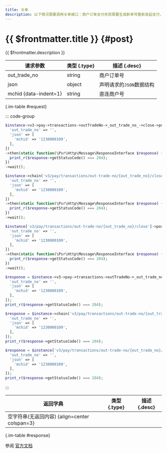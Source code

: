 ```yaml
---
title: 关单
description: 以下情况需要调用关单接口：商户订单支付失败需要生成新单号重新发起支付，要对原订单号调用关单，避免重复支付；系统下单后，用户支付超时，系统退出不再受理，避免用户继续，请调用关单接口。
---
```


# {{ $frontmatter.title }} {#post}

{{ $frontmatter.description }}

| 请求参数 | 类型 {.type} | 描述 {.desc}
| --- | --- | ---
| out_trade_no | string | 商户订单号
| json | object | 声明请求的`JSON`数据结构
| mchid {data-indent=1} | string | 直连商户号

{.im-table #request}

::: code-group

```php [异步纯链式]
$instance->v3->pay->transactions->outTradeNo->_out_trade_no_->close->postAsync([
  'out_trade_no' => '',
  'json' => [
    'mchid' => '1230000109',
  ],
])
->then(static function(\Psr\Http\Message\ResponseInterface $response) {
  print_r($response->getStatusCode() === 204);
})
->wait();
```

```php [异步声明式]
$instance->chain('v3/pay/transactions/out-trade-no/{out_trade_no}/close')->postAsync([
  'out_trade_no' => '',
  'json' => [
    'mchid' => '1230000109',
  ],
])
->then(static function(\Psr\Http\Message\ResponseInterface $response) {
  print_r($response->getStatusCode() === 204);
})
->wait();
```

```php [异步属性式]
$instance['v3/pay/transactions/out-trade-no/{out_trade_no}/close']->postAsync([
  'out_trade_no' => '',
  'json' => [
    'mchid' => '1230000109',
  ],
])
->then(static function(\Psr\Http\Message\ResponseInterface $response) {
  print_r($response->getStatusCode() === 204);
})
->wait();
```

```php [同步纯链式]
$response = $instance->v3->pay->transactions->outTradeNo->_out_trade_no_->close->post([
  'out_trade_no' => '',
  'json' => [
    'mchid' => '1230000109',
  ],
]);
print_r($response->getStatusCode() === 204);
```

```php [同步声明式]
$response = $instance->chain('v3/pay/transactions/out-trade-no/{out_trade_no}/close')->post([
  'out_trade_no' => '',
  'json' => [
    'mchid' => '1230000109',
  ],
]);
print_r($response->getStatusCode() === 204);
```

```php [同步属性式]
$response = $instance['v3/pay/transactions/out-trade-no/{out_trade_no}/close']->post([
  'out_trade_no' => '',
  'json' => [
    'mchid' => '1230000109',
  ],
]);
print_r($response->getStatusCode() === 204);
```

:::

| 返回字典 | 类型 {.type} | 描述 {.desc}
| --- | --- | ---
| 空字符串(无返回内容) {align=center colspan=3}

{.im-table #response}

参阅 [官方文档](https://pay.weixin.qq.com/wiki/doc/apiv3/wxpay/pay/transactions/chapter3_6.shtml)
